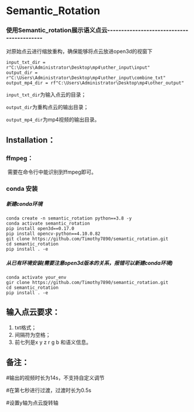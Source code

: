 # Semantic_Rotation



### 使用**Semantic_rotation**展示语义点云------------------------------------------



对原始点云进行缩放重构，确保能够将点云放进open3d的视窗下

```
input_txt_dir = r"C:\Users\Administrator\Desktop\mp4\other_input\input"
output_dir = r"C:\Users\Administrator\Desktop\mp4\other_input\combine_txt"
output_mp4_dir = rf"C:\Users\Administrator\Desktop\mp4\other_output"
```

`input_txt_dir`为输入点云的目录；

`output_dir`为重构点云的输出目录；

`output_mp4_dir`为mp4视频的输出目录。



## Installation：

### ffmpeg：

​	需要在命令行中能识别到ffmpeg即可。



### conda 安装

##### 新建conda环境

```
conda create -n semantic_rotation python==3.8 -y
conda activate semantic_rotation
pip install open3d==0.17.0
pip install opencv-python==4.10.0.82
git clone https://github.com/Timothy7890/semantic_rotation.git
cd semantic_rotation
pip install . -e
```

##### 从已有环境安装(需要注意open3d版本的关系，报错可以新建conda环境)

```
conda activate your_env
gir clone https://github.com/Timothy7890/semantic_rotation.git
cd semantic_rotation
pip install . -e
```





## 输入点云要求：

1. txt格式；
2. 间隔符为空格；
3. 前七列是x y z r g b 和语义信息。



## 备注：

 #输出的视频时长为14s，不支持自定义调节

 #在第七秒进行过渡，过渡时长为0.5s 

 #设置y轴为点云旋转轴



